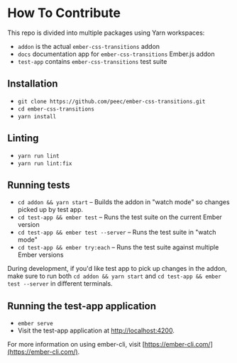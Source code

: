 # How To Contribute

This repo is divided into multiple packages using Yarn workspaces:

- `addon` is the actual `ember-css-transitions` addon
- `docs` documentation app for `ember-css-transitions` Ember.js addon
- `test-app` contains `ember-css-transitions` test suite

## Installation

* `git clone https://github.com/peec/ember-css-transitions.git`
* `cd ember-css-transitions`
* `yarn install`

## Linting

* `yarn run lint`
* `yarn run lint:fix`

## Running tests

* `cd addon && yarn start` – Builds the addon in "watch mode" so changes picked up by test app.
* `cd test-app && ember test` – Runs the test suite on the current Ember version
* `cd test-app && ember test --server` – Runs the test suite in "watch mode"
* `cd test-app && ember try:each` – Runs the test suite against multiple Ember versions

During development, if you'd like test app to pick up changes in the addon, make sure to run both
`cd addon && yarn start` and `cd test-app && ember test --server` in different terminals.

## Running the test-app application

* `ember serve`
* Visit the test-app application at [http://localhost:4200](http://localhost:4200).

For more information on using ember-cli, visit [https://ember-cli.com/](https://ember-cli.com/).
